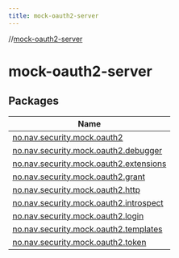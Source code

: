```yaml
---
title: mock-oauth2-server
---
```

//[mock-oauth2-server](index.html)



# mock-oauth2-server



## Packages


| Name |
|---|
| [no.nav.security.mock.oauth2](mock-oauth2-server/no.nav.security.mock.oauth2/index.html) |
| [no.nav.security.mock.oauth2.debugger](mock-oauth2-server/no.nav.security.mock.oauth2.debugger/index.html) |
| [no.nav.security.mock.oauth2.extensions](mock-oauth2-server/no.nav.security.mock.oauth2.extensions/index.html) |
| [no.nav.security.mock.oauth2.grant](mock-oauth2-server/no.nav.security.mock.oauth2.grant/index.html) |
| [no.nav.security.mock.oauth2.http](mock-oauth2-server/no.nav.security.mock.oauth2.http/index.html) |
| [no.nav.security.mock.oauth2.introspect](mock-oauth2-server/no.nav.security.mock.oauth2.introspect/index.html) |
| [no.nav.security.mock.oauth2.login](mock-oauth2-server/no.nav.security.mock.oauth2.login/index.html) |
| [no.nav.security.mock.oauth2.templates](mock-oauth2-server/no.nav.security.mock.oauth2.templates/index.html) |
| [no.nav.security.mock.oauth2.token](mock-oauth2-server/no.nav.security.mock.oauth2.token/index.html) |

